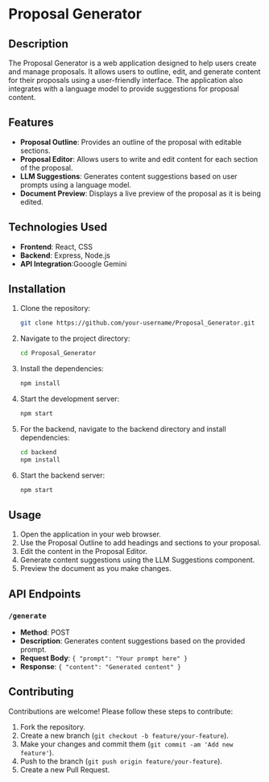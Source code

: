 # Proposal Generator

## Description

The Proposal Generator is a web application designed to help users create and manage proposals. It allows users to outline, edit, and generate content for their proposals using a user-friendly interface. The application also integrates with a language model to provide suggestions for proposal content.

## Features

- **Proposal Outline**: Provides an outline of the proposal with editable sections.
- **Proposal Editor**: Allows users to write and edit content for each section of the proposal.
- **LLM Suggestions**: Generates content suggestions based on user prompts using a language model.
- **Document Preview**: Displays a live preview of the proposal as it is being edited.

## Technologies Used

- **Frontend**: React, CSS
- **Backend**: Express, Node.js
- **API Integration**:Gooogle Gemini 

## Installation

1. Clone the repository:

    ```sh
    git clone https://github.com/your-username/Proposal_Generator.git
    ```

2. Navigate to the project directory:

    ```sh
    cd Proposal_Generator
    ```

3. Install the dependencies:

    ```sh
    npm install
    ```

4. Start the development server:

    ```sh
    npm start
    ```

5. For the backend, navigate to the backend directory and install dependencies:

    ```sh
    cd backend
    npm install
    ```

6. Start the backend server:

    ```sh
    npm start
    ```

## Usage

1. Open the application in your web browser.
2. Use the Proposal Outline to add headings and sections to your proposal.
3. Edit the content in the Proposal Editor.
4. Generate content suggestions using the LLM Suggestions component.
5. Preview the document as you make changes.

## API Endpoints

### `/generate`

- **Method**: POST
- **Description**: Generates content suggestions based on the provided prompt.
- **Request Body**: `{ "prompt": "Your prompt here" }`
- **Response**: `{ "content": "Generated content" }`

## Contributing

Contributions are welcome! Please follow these steps to contribute:

1. Fork the repository.
2. Create a new branch (`git checkout -b feature/your-feature`).
3. Make your changes and commit them (`git commit -am 'Add new feature'`).
4. Push to the branch (`git push origin feature/your-feature`).
5. Create a new Pull Request.



